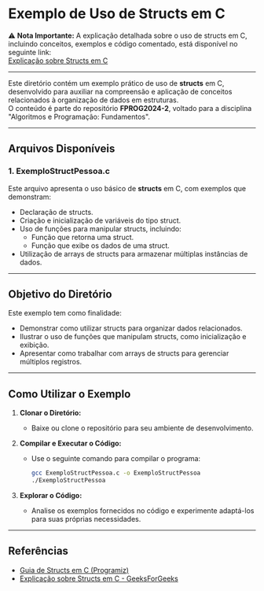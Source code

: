 # Exemplo de Uso de Structs em C

⚠️ **Nota Importante:** A explicação detalhada sobre o uso de structs em C, incluindo conceitos, exemplos e código comentado, está disponível no seguinte link:  
[Explicação sobre Structs em C](https://github.com/fellowsheep/FPROG2024-2/blob/main/Structs.md)

---

Este diretório contém um exemplo prático de uso de **structs** em C, desenvolvido para auxiliar na compreensão e aplicação de conceitos relacionados à organização de dados em estruturas.  
O conteúdo é parte do repositório **FPROG2024-2**, voltado para a disciplina "Algoritmos e Programação: Fundamentos".

---

## Arquivos Disponíveis

### 1. **ExemploStructPessoa.c**
Este arquivo apresenta o uso básico de **structs** em C, com exemplos que demonstram:

- Declaração de structs.
- Criação e inicialização de variáveis do tipo struct.
- Uso de funções para manipular structs, incluindo:
  - Função que retorna uma struct.
  - Função que exibe os dados de uma struct.
- Utilização de arrays de structs para armazenar múltiplas instâncias de dados.

---

## Objetivo do Diretório

Este exemplo tem como finalidade:

- Demonstrar como utilizar structs para organizar dados relacionados.
- Ilustrar o uso de funções que manipulam structs, como inicialização e exibição.
- Apresentar como trabalhar com arrays de structs para gerenciar múltiplos registros.

---

## Como Utilizar o Exemplo

1. **Clonar o Diretório:**
   - Baixe ou clone o repositório para seu ambiente de desenvolvimento.

2. **Compilar e Executar o Código:**
   - Use o seguinte comando para compilar o programa:
     ```bash
     gcc ExemploStructPessoa.c -o ExemploStructPessoa
     ./ExemploStructPessoa
     ```

3. **Explorar o Código:**
   - Analise os exemplos fornecidos no código e experimente adaptá-los para suas próprias necessidades.

---

## Referências

- [Guia de Structs em C (Programiz)](https://www.programiz.com/c-programming/c-structures)
- [Explicação sobre Structs em C - GeeksForGeeks](https://www.geeksforgeeks.org/structures-c/)
